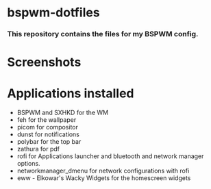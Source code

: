 # bspwm-dotfiles

### This repository contains the files for my BSPWM config.


# Screenshots


# Applications installed
- BSPWM and SXHKD for the WM
- feh for the wallpaper 
- picom for compositor
- dunst for notifications
- polybar for the top bar 
- zathura for pdf
- rofi for Applications launcher and bluetooth and network manager options.
- networkmanager_dmenu for network configurations with rofi 
- eww - Elkowar's Wacky Widgets for the homescreen widgets 



